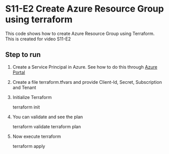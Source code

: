 # S11-E2 Create Azure Resource Group using terraform
This code shows how to create Azure Resource Group using Terraform.  This is created for video S11-E2

## Step to run
1. Create a Service Principal in Azure.  See how to do this through [Azure Portal](https://registry.terraform.io/providers/hashicorp/azurerm/latest/docs/guides/service_principal_client_secret#creating-a-service-principal-in-the-azure-portal) 

2. Create a file terraform.tfvars and provide Client-Id, Secret, Subscription and Tenant

3. Initialize Terraform

    terraform init

4. You can validate and see the plan

    terraform validate
    terraform plan

5. Now execute terraform

    terraform apply


